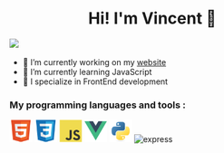 
<h1 align='center'>
  Hi! I'm Vincent 🤟
</h1>

<img src="https://scontent-cdg2-1.cdninstagram.com/v/t51.2885-19/s150x150/270131600_330912622001635_7867904908537297948_n.jpg?_nc_ht=scontent-cdg2-1.cdninstagram.com&_nc_cat=107&_nc_ohc=n2VcNGtjDWMAX-wxuFQ&edm=ABfd0MgBAAAA&ccb=7-4&oh=00_AT_GPAwX_wpuWms8YV48yj_odTOynjwWRKKCC0KWJ1jQNg&oe=61EF112F&_nc_sid=7bff83" widht="100" height="100">


- 🔭 I’m currently working on my <a href="https://vincentpruvost.now.sh" target="_blank" align='center'>website</a>
- 🌱 I’m currently learning JavaScript
- 🎨 I specialize in FrontEnd development


### My programming languages and tools :
<p align="left">
  <img src="https://raw.githubusercontent.com/devicons/devicon/master/icons/html5/html5-original.svg" alt="express" width="40" height="40"/>
  <img src="https://raw.githubusercontent.com/devicons/devicon/master/icons/css3/css3-original.svg" alt="express" width="40" height="40"/>
  <img src="https://raw.githubusercontent.com/devicons/devicon/master/icons/javascript/javascript-original.svg" alt="express" width="40" height="40"/>
  <img src="https://raw.githubusercontent.com/devicons/devicon/master/icons/vuejs/vuejs-original.svg" alt="express" width="40" height="40"/>
  <img src="https://raw.githubusercontent.com/devicons/devicon/master/icons/python/python-original.svg" alt="express" width="40" height="40"/>
    <img src="https://raw.githubusercontent.com/devicons/devicon/master/icons/discord/discord-original.svg" alt="express" width="40" height="40"/>

<!--
**VinceTheGenius/VinceTheGenius** is a ✨ _special_ ✨ repository because its `README.md` (this file) appears on your GitHub profile.

Here are some ideas to get you started:

- 🔭 I’m currently working on ...
- 🌱 I’m currently learning ...
- 👯 I’m looking to collaborate on ...
- 🤔 I’m looking for help with ...
- 💬 Ask me about ...
- 📫 How to reach me: ...
- 😄 Pronouns: ...
- ⚡ Fun fact: ...
-->


